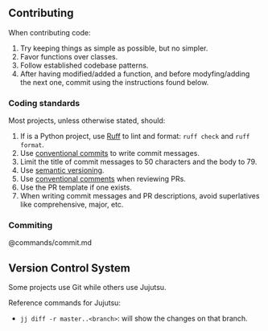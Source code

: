 ## Contributing
When contributing code:

1. Try keeping things as simple as possible, but no simpler.
2. Favor functions over classes.
3. Follow established codebase patterns.
4. After having modified/added a function, and before modyfing/adding the next
   one, commit using the instructions found below.

### Coding standards
Most projects, unless otherwise stated, should:

1. If is a Python project, use [Ruff](https://docs.astral.sh/ruff/) to lint and format: `ruff check` and `ruff format`.
3. Use [conventional commits](https://www.conventionalcommits.org/en/v1.0.0/) to write commit messages.
4. Limit the title of commit messages to 50 characters and the body to 79.
5. Use [semantic versioning](https://semver.org/).
6. Use [conventional comments](https://conventionalcomments.org) when reviewing PRs.
7. Use the PR template if one exists.
8. When writing commit messages and PR descriptions, avoid superlatives like
   comprehensive, major, etc.

### Commiting
@commands/commit.md

## Version Control System
Some projects use Git while others use Jujutsu. 

Reference commands for Jujutsu:

- `jj diff -r master..<branch>`: will show the changes on that branch.

<!-- vim: set filetype=markdown: -->
